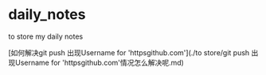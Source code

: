 # daily_notes
to store my daily notes

[如何解决git push 出现Username for 'httpsgithub.com'](./to store/git push 出现Username for 'httpsgithub.com'情况怎么解决呢.md)
